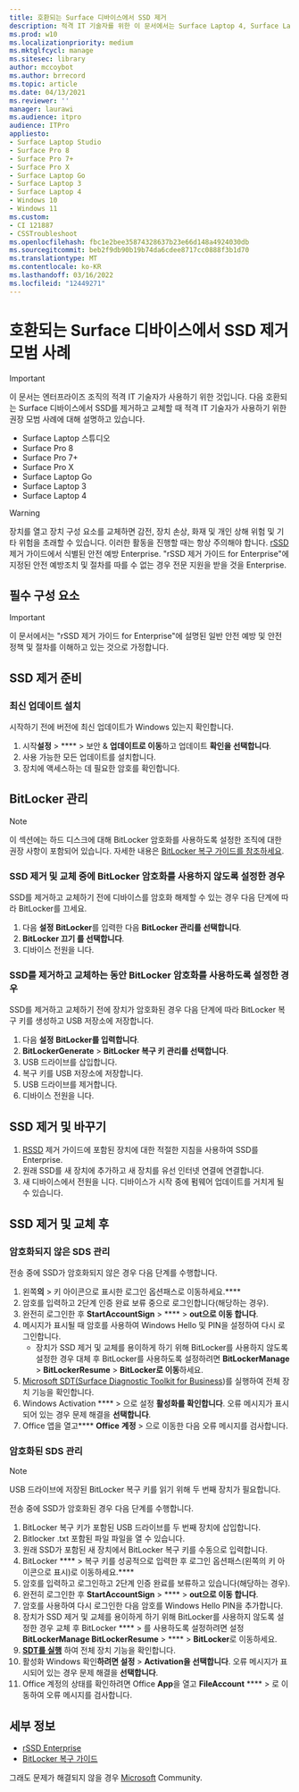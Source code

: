 ```yaml
---
title: 호환되는 Surface 디바이스에서 SSD 제거
description: 적격 IT 기술자를 위한 이 문서에서는 Surface Laptop 4, Surface Laptop 3, Surface Pro 7+, Surface Pro X 및 go에서 SDD 제거 및 교체를 위한 권장 모범 사례를 Surface Laptop 있습니다.
ms.prod: w10
ms.localizationpriority: medium
ms.mktglfcycl: manage
ms.sitesec: library
author: mccoybot
ms.author: brrecord
ms.topic: article
ms.date: 04/13/2021
ms.reviewer: ''
manager: laurawi
ms.audience: itpro
audience: ITPro
appliesto:
- Surface Laptop Studio
- Surface Pro 8
- Surface Pro 7+
- Surface Pro X
- Surface Laptop Go
- Surface Laptop 3
- Surface Laptop 4
- Windows 10
- Windows 11
ms.custom:
- CI 121887
- CSSTroubleshoot
ms.openlocfilehash: fbc1e2bee35874328637b23e66d148a4924030db
ms.sourcegitcommit: beb2f9db90b19b74da6cdee8717cc0888f3b1d70
ms.translationtype: MT
ms.contentlocale: ko-KR
ms.lasthandoff: 03/16/2022
ms.locfileid: "12449271"
---
```

# <a name="best-practices-for-ssd-removal-from-compatible-surface-devices"></a>호환되는 Surface 디바이스에서 SSD 제거 모범 사례

> [!IMPORTANT]
> 이 문서는 엔터프라이즈 조직의 적격 IT 기술자가 사용하기 위한 것입니다. 다음 호환되는 Surface 디바이스에서 SSD를 제거하고 교체할 때 적격 IT 기술자가 사용하기 위한 권장 모범 사례에 대해 설명하고 있습니다.

- Surface Laptop 스튜디오
- Surface Pro 8
- Surface Pro 7+
- Surface Pro X
- Surface Laptop Go
- Surface Laptop 3
- Surface Laptop 4

> [!WARNING]
> 장치를 열고 장치 구성 요소를 교체하면 감전, 장치 손상, 화재 및 개인 상해 위험 및 기타 위험을 초래할 수 있습니다.  이러한 활동을 진행할 때는 항상 주의해야 합니다. [rSSD](https://www.microsoft.com/download/100440) 제거 가이드에서 식별된 안전 예방 Enterprise. "rSSD 제거 가이드 for Enterprise"에 지정된 안전 예방조치 및 절차를 따를 수 없는 경우 전문 지원을 받을 것을 Enterprise.

## <a name="prerequisites"></a>필수 구성 요소

> [!IMPORTANT]
> 이 문서에서는 "rSSD 제거 가이드 for Enterprise"에 설명된 일반 안전 예방 및 안전 정책 및 절차를 이해하고 있는 것으로 가정합니다.

## <a name="prepare-for-ssd-removal"></a>SSD 제거 준비

### <a name="install-the-latest-updates"></a>최신 업데이트 설치

시작하기 전에 버전에 최신 업데이트가 Windows 있는지 확인합니다.

1. 시작**설정** > **** > 보안 & **업데이트로 이동**하고 업데이트 **확인을 선택합니다**.
2. 사용 가능한 모든 업데이트를 설치합니다.
3. 장치에 액세스하는 데 필요한 암호를 확인합니다.  

## <a name="manage-bitlocker"></a>BitLocker 관리

> [!NOTE]
> 이 섹션에는 하드 디스크에 대해 BitLocker 암호화를 사용하도록 설정한 조직에 대한 권장 사항이 포함되어 있습니다. 자세한 내용은  [BitLocker 복구 가이드를 참조하세요](/windows/security/information-protection/bitlocker/bitlocker-recovery-guide-plan).

### <a name="if-bitlocker-encryption-is-disabled-during-ssd-removal-and-replacement"></a>SSD 제거 및 교체 중에 BitLocker 암호화를 사용하지 않도록 설정한 경우

SSD를 제거하고 교체하기 전에 디바이스를 암호화 해제할 수 있는 경우 다음 단계에 따라 BitLocker를 끄세요.

1. 다음 **설정** **BitLocker**를 입력한 다음 **BitLocker 관리를 선택합니다**.
2. **BitLocker 끄기 를 선택합니다**.
3. 디바이스 전원을 니다.

### <a name="if-bitlocker-encryption-is-enabled-during-ssd-removal-and-replacement"></a>SSD를 제거하고 교체하는 동안 BitLocker 암호화를 사용하도록 설정한 경우

SSD를 제거하고 교체하기 전에 장치가 암호화된 경우 다음 단계에 따라 BitLocker 복구 키를 생성하고 USB 저장소에 저장합니다.

1. 다음 **설정** **BitLocker를 입력합니다**.
2. **BitLockerGenerate** > **BitLocker 복구 키 관리를 선택합니다**.
2. USB 드라이브를 삽입합니다.
4. 복구 키를 USB 저장소에 저장합니다.  
5. USB 드라이브를 제거합니다.  
6. 디바이스 전원을 니다.

## <a name="remove-and-replace-ssd"></a>SSD 제거 및 바꾸기

1. [RSSD](https://www.microsoft.com/download/100440) 제거 가이드에 포함된 장치에 대한 적절한 지침을 사용하여 SSD를 Enterprise.
2. 원래 SSD를 새 장치에 추가하고 새 장치를 유선 인터넷 연결에 연결합니다.
3. 새 디바이스에서 전원을 니다. 디바이스가 시작 중에 펌웨어 업데이트를 거치게 될 수 있습니다.  

## <a name="after-ssd-removal-and-replacement"></a>SSD 제거 및 교체 후

### <a name="manage-unencrypted-ssds"></a>암호화되지 않은 SDS 관리

전송 중에 SSD가 암호화되지 않은 경우 다음 단계를 수행합니다.

1. 왼쪽**의** >  키 아이콘으로 표시한 로그인 옵션패스로 이동하세요.****  
2. 암호를 입력하고 2단계 인증 완료 보류 중으로 로그인합니다(해당하는 경우).
3. 완전히 로그인한 후 **StartAccountSign** > **** >  **out으로 이동 합니다**.  
4. 메시지가 표시될 때 암호를 사용하여 Windows Hello 및 PIN을 설정하여 다시 로그인합니다.
    - 장치가 SSD 제거 및 교체를 용이하게 하기 위해 BitLocker를 사용하지 않도록 설정한 경우 대체 후 BitLocker를 사용하도록 설정하려면 **BitLockerManage** >  **BitLockerResume** >  **BitLocker로 이동**하세요.  
6. [Microsoft SDT(Surface Diagnostic Toolkit for Business](surface-diagnostic-toolkit-for-business-intro.md))를 실행하여 전체 장치 기능을 확인합니다.  
7. Windows Activation **** >  으로 설정 **활성화를 확인합니다**.  오류 메시지가 표시되어 있는 경우 문제 해결을 **선택합니다**.
8. Office 앱을 열고**** **Office** **계정** > 으로 이동한 다음 오류 메시지를 검사합니다.  

### <a name="managing-encrypted-ssds"></a>암호화된 SDS 관리

> [!NOTE]
> USB 드라이브에 저장된 BitLocker 복구 키를 읽기 위해 두 번째 장치가 필요합니다.

전송 중에 SSD가 암호화된 경우 다음 단계를 수행합니다.

1. BitLocker 복구 키가 포함된 USB 드라이브를 두 번째 장치에 삽입합니다.
2. Bitlocker .txt 포함된 파일 파일을  열 수 있습니다.
3. 원래 SSD가 포함된 새 장치에서 BitLocker 복구 키를 수동으로 입력합니다.  
4. BitLocker **** >  복구 키를 성공적으로 입력한 후 로그인 옵션패스(왼쪽의 키 아이콘으로 표시)로 이동하세요.****  
5. 암호를 입력하고 로그인하고 2단계 인증 완료를 보류하고 있습니다(해당하는 경우).
6. 완전히 로그인한 후 **StartAccountSign** > **** >  **out으로 이동 합니다**.  
7. 암호를 사용하여 다시 로그인한 다음 암호를 Windows Hello PIN을 추가합니다.
8. 장치가 SSD 제거 및 교체를 용이하게 하기 위해 BitLocker를 사용하지 않도록 설정한 경우 교체 후 BitLocker **** >  를 사용하도록 설정하려면 설정**BitLockerManage BitLockerResume** > **** >  **BitLocker**로 이동하세요.  
9. **[SDT를 실행](surface-diagnostic-toolkit-for-business-intro.md)** 하여 전체 장치 기능을 확인합니다.  
10. 활성화 Windows 확인**하려면 설정** > **Activation을 선택합니다**.  오류 메시지가 표시되어 있는 경우 문제 해결을 **선택합니다**.
11. Office 계정의 상태를 확인하려면 Office **App**을 열고 **FileAccount** **** >  로 이동하여 오류 메시지를 검사합니다.

## <a name="learn-more"></a>세부 정보

- [rSSD Enterprise](https://www.microsoft.com/download/100440)
- [BitLocker 복구 가이드](/windows/security/information-protection/bitlocker/bitlocker-recovery-guide-plan)

그래도 문제가 해결되지 않을 경우 [Microsoft](https://answers.microsoft.com/) Community.

